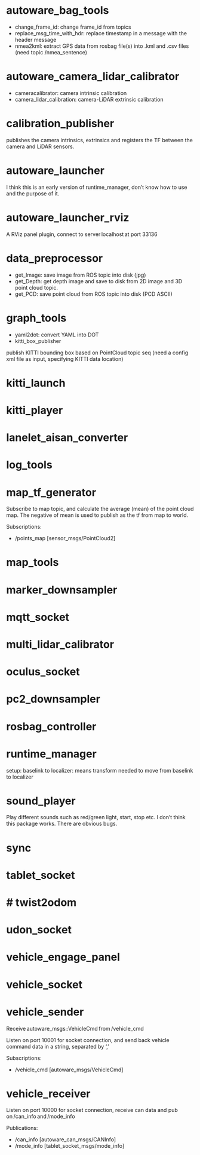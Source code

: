 #  autoware_bag_tools 

- change_frame_id: change frame_id from topics 
- replace_msg_time_with_hdr: replace timestamp in a message with the header message 
- nmea2kml: extract GPS data from rosbag file(s) into .kml and .csv files (need topic /nmea_sentence) 

#  autoware_camera_lidar_calibrator 
- cameracalibrator: camera intrinsic calibration 
- camera_lidar_calibration: camera-LiDAR extrinsic calibration 

#   calibration_publisher
publishes the camera intrinsics, extrinsics and registers the TF between the camera and LiDAR sensors. 

#  autoware_launcher 

I think this is an early version of runtime_manager, don’t know how to use and the purpose of it. 

#  autoware_launcher_rviz 

A RViz panel plugin, connect to server localhost at port 33136 

#  data_preprocessor 

- get_Image: save image from ROS topic into disk (jpg) 
- get_Depth: get depth image and save to disk from 2D image and 3D point cloud topic. 
- get_PCD: save point cloud from ROS topic into disk (PCD ASCII) 

#  graph_tools 

- yaml2dot: convert YAML into DOT 
- kitti_box_publisher 

publish KITTI bounding box based on PointCloud topic seq (need a config xml file as input, specifying KITTI data location) 

#  kitti_launch 

#  kitti_player 

#  lanelet_aisan_converter 

#  log_tools 

#  map_tf_generator 

Subscribe to map topic, and calculate the average (mean) of the point cloud map. The negative of mean is used to publish as the tf from map to world. 

Subscriptions: 
- /points_map [sensor_msgs/PointCloud2] 

#  map_tools 

#  marker_downsampler 

#  mqtt_socket 

#  multi_lidar_calibrator 

#  oculus_socket 

#  pc2_downsampler 

#  rosbag_controller 

#  runtime_manager 

setup: baselink to localizer: means transform needed to move from baselink to localizer 

#  sound_player 

Play different sounds such as red/green light, start, stop etc. I don’t think this package works. There are obvious bugs. 

#  sync 

#  tablet_socket 

# # twist2odom 

#  udon_socket 

#  vehicle_engage_panel 

#  vehicle_socket 

#  vehicle_sender 

Receive autoware_msgs::VehicleCmd from /vehicle_cmd 

Listen on port 10001 for socket connection, and send back vehicle command data in a string, separated by ‘,’ 

Subscriptions: 
- /vehicle_cmd [autoware_msgs/VehicleCmd] 
#  vehicle_receiver 

Listen on port 10000 for socket connection, receive can data and pub on /can_info and /mode_info 

Publications: 
- /can_info [autoware_can_msgs/CANInfo] 
- /mode_info [tablet_socket_msgs/mode_info] 